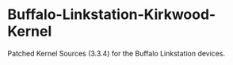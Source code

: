 Buffalo-Linkstation-Kirkwood-Kernel
===================================

Patched Kernel Sources (3.3.4) for the Buffalo Linkstation devices.
